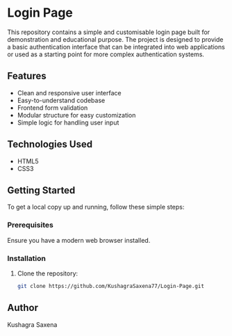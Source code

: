 # Login Page

This repository contains a simple and customisable login page built for demonstration and educational purpose. The project is designed to provide a basic authentication interface that can be integrated into web applications or used as a starting point for more complex authentication systems.

## Features

- Clean and responsive user interface
- Easy-to-understand codebase
- Frontend form validation
- Modular structure for easy customization
- Simple logic for handling user input

## Technologies Used

- HTML5
- CSS3

## Getting Started

To get a local copy up and running, follow these simple steps:

### Prerequisites

Ensure you have a modern web browser installed.

### Installation

1. Clone the repository:
   ```bash
   git clone https://github.com/KushagraSaxena77/Login-Page.git

## Author
Kushagra Saxena
